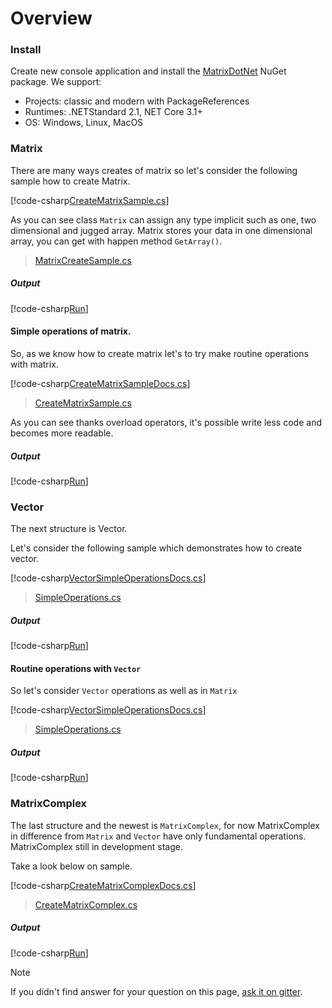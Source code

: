 # Overview

### Install
Create new console application and install the [MatrixDotNet](https://www.nuget.org/packages/MatrixDotNet/) NuGet package. We support:

* Projects: classic and modern with PackageReferences
* Runtimes: .NETStandard 2.1, NET Core 3.1+
* OS: Windows, Linux, MacOS

### Matrix

There are many ways creates of matrix so let's consider the following sample how to create Matrix.   

[!code-csharp[CreateMatrixSample.cs](../../samples/Samples/logs/MatrixCreateSample/MatrixCreateSampleDocs.cs)]

As you can see class `Matrix` can assign any type implicit such as one, two dimensional and jugged array.
Matrix stores your data in one dimensional array, you can get with happen method `GetArray()`.

> [MatrixCreateSample.cs](https://github.com/toor1245/MatrixDotNet/blob/master/samples/Samples/Samples/MatrixSamples/MatrixCreateSample.cs)

##### Output 

[!code-csharp[Run](../../samples/Samples/logs/MatrixCreateSample/Run.txt)]

#### Simple operations of matrix.

So, as we know how to create matrix let's to try make routine operations with matrix.  

[!code-csharp[CreateMatrixSampleDocs.cs](../../samples/Samples/logs/SimpleOperations/SimpleOperationsDocs.cs)]

> [CreateMatrixSample.cs](https://github.com/toor1245/MatrixDotNet/blob/master/samples/Samples/Samples/MatrixSamples/SimpleOperations.cs)

As you can see thanks overload operators, it's possible write less code and becomes more readable.   

##### Output

[!code-csharp[Run](../../samples/Samples/logs/SimpleOperations/Run.txt)]

### Vector

The next structure is Vector.

Let's consider the following sample which demonstrates how to create vector.

[!code-csharp[VectorSimpleOperationsDocs.cs](../../samples/Samples/logs/CreateVectorSample/CreateVectorSampleDocs.cs)]

> [SimpleOperations.cs](https://github.com/toor1245/MatrixDotNet/blob/master/samples/Samples/Samples/VectorSamples/CreateVectorSample.cs)

##### Output

[!code-csharp[Run](../../samples/Samples/logs/CreateVectorSample/Run.txt)]

#### Routine operations with `Vector`

So let's consider `Vector` operations as well as in `Matrix`
 
[!code-csharp[VectorSimpleOperationsDocs.cs](../../samples/Samples/logs/VectorSimpleOperations/VectorSimpleOperationsDocs.cs)]
 
> [SimpleOperations.cs](https://github.com/toor1245/MatrixDotNet/blob/master/samples/Samples/Samples/VectorSamples/VectorSimpleOperations.cs)

##### Output
[!code-csharp[Run](../../samples/Samples/logs/CreateVectorSample/Run.txt)]

### MatrixComplex

The last structure and the newest is `MatrixComplex`, for now MatrixComplex in difference from `Matrix` and `Vector` have only fundamental operations.
MatrixComplex still in development stage.

Take a look below on sample.

[!code-csharp[CreateMatrixComplexDocs.cs](../../samples/Samples/logs/CreateMatrixComplex/CreateMatrixComplexDocs.cs)]
 
> [CreateMatrixComplex.cs](https://github.com/toor1245/MatrixDotNet/blob/master/samples/Samples/Samples/MatrixComplexSamples/CreateMatrixComplex.cs)

##### Output
[!code-csharp[Run](../../samples/Samples/logs/CreateMatrixComplex/Run.txt)]
 
> [!NOTE]
> If you didn't find answer for your question on this page, [ask it on gitter](https://gitter.im/MatrixDotNet/community?utm_source=badge&utm_medium=badge&utm_campaign=pr-badge).





